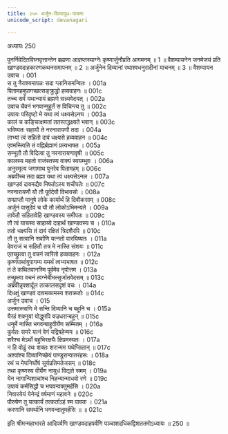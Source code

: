 ```yaml
---
title: २५० अर्जुन-दिव्यायुध-याचना
unicode_script: devanagari

---
```



अध्यायः 250

पुनर्निवेदितविघ्नवृत्तान्तेन ब्रह्मणा आज्ञप्तस्याग्नेः कृष्णार्जुनौप्रति आगमनम् ॥ 1 ॥ वैशम्पायनेन जनमेजयं प्रति खाण्डवदाहकारणकथनसमापनम् ॥ 2 ॥ अर्जुनेन दिव्यानां रथाश्वधनुरादीनां याचनम् ॥ 3 ॥
वैशम्पायन उवाच ।	001  
स तु नैराश्यमापन्नः सदा ग्लानिसमन्वितः ।	001a  
पितामहमुपागच्छत्सङ्क्रुद्धो हव्यवाहनः ॥	001c  
तच्च सर्वं यथान्यायं ब्रह्मणे सन्न्यवेदयत् ।	002a  
उवाच चैवनं भगवान्मुहूर्तं स विचिन्त्य तु ॥	002c  
उपायः परिदृष्टो मे यथा त्वं धक्ष्यसेऽनघ ।	003a  
कालं च कङ्चित्क्षमतां ततस्तद्धक्ष्यते भवान् ॥	003c  
भविष्यतः सहायौ ते नरनारायणौ तदा ।	004a  
ताभ्यां त्वं सहितो दावं धक्ष्यसे हव्यवाहन ॥	004c  
एवमस्त्विति तं वह्निर्ब्रह्माणं प्रत्यभाषत ।	005a  
सम्भूतौ तौ विदित्वा तु नरनारायणावृषी ॥	005c  
कालस्य महतो राजंस्तस्य वाक्यं स्वयम्भुवः ।	006a  
अनुस्मृत्य जगामाथ पुनरेव पितामहम् ॥	006c  
अब्रवीच्च तदा ब्रह्मा यथा त्वं धक्ष्यसेऽनल ।	007a  
खाण्डवं दावमद्यैव मिषतोऽस्य शचीपतेः ॥	007c  
नरनारायणौ यौ तौ पूर्वदेवौ विभावसो ।	008a  
सम्प्राप्तौ मानुषे लोके कार्यार्थं हि दिवौकसाम् ॥	008c  
अर्जुनं वासुदेवं च यौ तौ लोकोऽभिमन्यते ।	009a  
तावेतौ सहितावेहि खाण्डवस्य समीपतः ॥	009c  
तौ त्वं याचस्व साहाय्ये दाहार्थं खाण्डवस्य च ।	010a  
ततो धक्ष्यसि तं दावं रक्षितं त्रिदशैरपि ॥	010c  
तौ तु सत्वानि सर्वाणि यत्नतो वारयिष्यतः ।	011a  
देवराजं च सहितौ तत्र मे नास्ति संशयः ॥	011c  
एतच्छ्रुत्वा तु वचनं त्वरितो हव्यवाहनः ।	012a  
कृष्णपार्थावुपागम्य यमर्थं त्वभ्यभाषत ॥	012c  
तं ते कथितवानस्मि पूर्वमेव नृपोत्तम ।	013a  
तच्छ्रुत्वा वचनं त्वग्नेर्बीभत्सुर्जातवेदसम् ॥	013c  
अब्रवीन्नृपशार्दूल तत्कालसदृशं वचः ।	014a  
दिधक्षुं खाण्डवं दावमकामस्य शतक्रतोः ॥	014c  
अर्जुन उवाच ।	015  
उत्तमास्त्राणि मे सन्ति दिव्यानि च बहूनि च ।	015a  
यैरहं शक्नुयां योद्धुमपि वज्रधरान्बहून् ॥	015c  
धनुर्मे नास्ति भगवन्बाहुवीर्येण सम्मितम् ।	016a  
कुर्वतः समरे यत्नं वेगं यद्विषहेन्मम ॥	016c  
शरैश्च मेऽर्थो बहुभिरक्षयैः क्षिप्रमस्यतः ।	017a  
न हि वोढुं रथः शक्तः शरान्मम यथेप्सितान् ॥	017c  
अश्वांश्च दिव्यानिच्छेयं पाण्डुरान्वातरंहसः ।	018a  
रथं च मेघनिर्घोषं सूर्यप्रतिमतेजसम् ॥	018c  
तथा कृष्णस्य वीर्येण नायुधं विद्यते समम् ।	019a  
येन नागान्पिशाचांश्च निहन्यान्माधवो रणे ॥	019c  
उपायं कर्मसिद्धौ च भघवन्वक्तुमर्हसि ।	020a  
निवारयेयं येनेन्द्रं वर्षमाणं महावने ॥	020c  
पौरुषेण तु यत्कार्यं तत्कर्ताऽहं स्म पावक ।	021a  
करणानि समर्थानि भगवन्दातुमर्हसि ॥ ॥	021c  

इति श्रीमन्महाभारते आदिपर्वणि खाण्डवदाहपर्वणि पञ्चाशदधिकद्विशततमोऽध्यायः ॥ 250 ॥